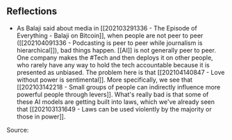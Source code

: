 ## Reflections
- As Balaji said about media in [[202103291336 - The Episode of Everything - Balaji on Bitcoin]], when people are not peer to peer ([[202104091336 - Podcasting is peer to peer while journalism is hierarchical]]), bad things happen. [[AI]] is not generally peer to peer. One company makes the #Tech and then deploys it on other people, who rarely have any way to hold the tech accountable because it is presented as unbiased. The problem here is that [[202104140847 - Love without power is sentimental]]. More specifically, we see that [[202103142218 - Small groups of people can indirectly influence more powerful people through levers]]. What's really bad is that some of these AI models are getting built into laws, which we've already seen that [[202103131649 - Laws can be used violently by the majority or those in power]]. 

Source: 